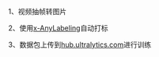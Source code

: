 1、视频抽帧转图片

2、使用[x-AnyLabeling](https://github.com/CVHub520/X-AnyLabeling)自动打标

3、数据包上传到[hub.ultralytics.com](https://hub.ultralytics.com/)进行训练

